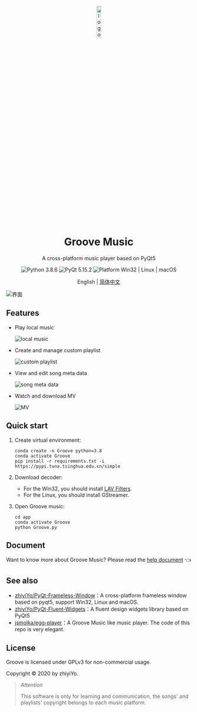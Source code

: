 <p align="center">
  <img width="15%" align="center" src="app/resource/images/logo/logo.png" alt="logo">
</p>
  <h1 align="center">
  Groove Music
</h1>
<p align="center">
  A cross-platform music player based on PyQt5
</p>

<p align="center">

  <a style="text-decoration:none">
    <img src="https://img.shields.io/badge/Python-3.8.6-blue.svg?color=00B16A" alt="Python 3.8.6"/>
  </a>

  <a style="text-decoration:none">
    <img src="https://img.shields.io/badge/PyQt-5.15.2-blue?color=00B16A" alt="PyQt 5.15.2"/>
  </a>

  <a style="text-decoration:none">
    <img src="https://img.shields.io/badge/Platform-Win32%20|%20Linux%20|%20macOS-blue?color=00B16A" alt="Platform Win32 | Linux | macOS"/>
  </a>
</p>

<p align="center">
English | <a href="docs/README_zh.md">简体中文</a>
</p>

![界面](docs/source/_static/images/Groove音乐.jpg)

## Features

* Play local music

  ![local music](docs/source/_static/images/本地音乐.gif)

* Create and manage custom playlist

  ![custom playlist](docs/source/_static/images/播放列表.gif)

* View and edit song meta data

  ![song meta data](docs/source/_static/images/歌曲信息.gif)

* Watch and download MV

  ![MV](docs/source/_static/images/播放和下载MV.jpg)



## Quick start
1. Create virtual environment:

    ```shell
    conda create -n Groove python=3.8
    conda activate Groove
    pip install -r requirements.txt -i https://pypi.tuna.tsinghua.edu.cn/simple
    ```

2. Download decoder:
   * For the Win32, you should install [LAV Filters](https://github.com/Nevcairiel/LAVFilters/releases/download/0.74/LAVFilters-0.74-Installer.exe).
   * For the Linux, you should install GStreamer.

3. Open Groove music:

    ```shell
    cd app
    conda activate Groove
    python Groove.py
    ```


## Document
Want to know more about Groove Music? Please read the [help document](https://groove-music.readthedocs.io) 👈

## See also

- [zhiyiYo/PyQt-Frameless-Window](https://github.com/zhiyiYo/PyQt-Frameless-Window)：A cross-platform frameless window based on pyqt5, support Win32, Linux and macOS.
- [zhiyiYo/PyQt-Fluent-Widgets](https://github.com/zhiyiYo/PyQt-Fluent-Widgets)：A fluent design widgets library based on PyQt5
- [jsmolka/egg-player](https://github.com/jsmolka/egg-player)：A Groove Music like music player. The code of this repo is very elegant.

## License
Groove is licensed under GPLv3 for non-commercial usage.

Copyright © 2020 by zhiyiYo.

> *Attention*
>
> This software is only for learning and communication, the songs' and playlists' copyright belongs to each music platform.